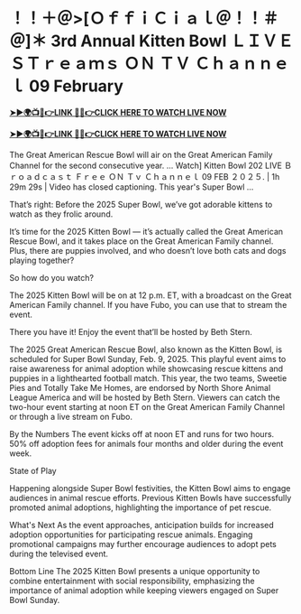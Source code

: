 # ！！＋＠>[ＯｆｆｉＣｉａｌ＠！！＃＠]＊ 3rd Annual Kitten Bowl ＬＩＶＥ ＳＴｒｅａｍｓ ＯＮ ＴＶ Ｃｈａｎｎｅｌ 09 February


**[➤►🌍📺📱👉LINK 🔴✅👉CLICK HERE TO WATCH LIVE NOW](https://ufc312fast.blogspot.com/2025/02/super-bowl-2025-live-free.html)**

**[➤►🌍📺📱👉LINK 🔴✅👉CLICK HERE TO WATCH LIVE NOW](https://ufc312fast.blogspot.com/2025/02/super-bowl-2025-live-free.html)**

The Great American Rescue Bowl will air on the Great American Family Channel for the second consecutive year. ... Watch] Kitten Bowl 202 LIVE Ｂｒｏａｄｃａｓｔ Ｆｒｅｅ ＯＮ Ｔｖ Ｃｈａｎｎｅｌ 09 FEB ２０２５. | 1h 29m 29s | Video has closed captioning. This year's Super Bowl ...

That’s right: Before the 2025 Super Bowl, we’ve got adorable kittens to watch as they frolic around.

It’s time for the 2025 Kitten Bowl — it’s actually called the Great American Rescue Bowl, and it takes place on the Great American Family channel. Plus, there are puppies involved, and who doesn’t love both cats and dogs playing together?

So how do you watch?

The 2025 Kitten Bowl will be on at 12 p.m. ET, with a broadcast on the Great American Family channel. If you have Fubo, you can use that to stream the event.

There you have it! Enjoy the event that’ll be hosted by Beth Stern.

The 2025 Great American Rescue Bowl, also known as the Kitten Bowl, is scheduled for Super Bowl Sunday, Feb. 9, 2025. This playful event aims to raise awareness for animal adoption while showcasing rescue kittens and puppies in a lighthearted football match. This year, the two teams, Sweetie Pies and Totally Take Me Homes, are endorsed by North Shore Animal League America and will be hosted by Beth Stern. Viewers can catch the two-hour event starting at noon ET on the Great American Family Channel or through a live stream on Fubo.

By the Numbers
The event kicks off at noon ET and runs for two hours.
50% off adoption fees for animals four months and older during the event week.

State of Play

Happening alongside Super Bowl festivities, the Kitten Bowl aims to engage audiences in animal rescue efforts.
Previous Kitten Bowls have successfully promoted animal adoptions, highlighting the importance of pet rescue.

What's Next
As the event approaches, anticipation builds for increased adoption opportunities for participating rescue animals. Engaging promotional campaigns may further encourage audiences to adopt pets during the televised event.

Bottom Line
The 2025 Kitten Bowl presents a unique opportunity to combine entertainment with social responsibility, emphasizing the importance of animal adoption while keeping viewers engaged on Super Bowl Sunday.
